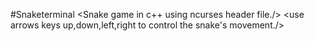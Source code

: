#Snaketerminal
<Snake game in c++ using ncurses header file./>
<use arrows keys up,down,left,right to control the snake's movement./>
<feed the snake to make it grow longer and longer./>
<Remember not to hit the boundaries and snake itself if you hit game over./>
<make snake grow long as long as you can./>
